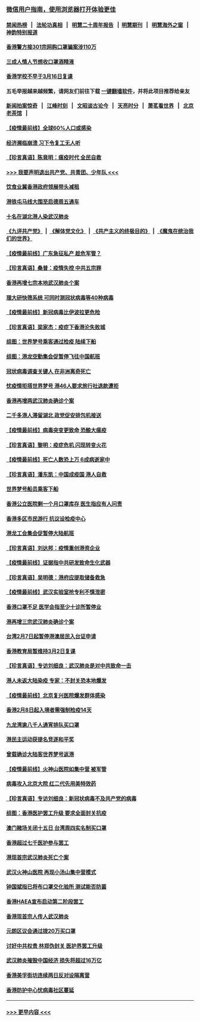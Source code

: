 ### [微信用户指南，使用浏览器打开体验更佳](https://github.com/gfw-breaker/banned-news1/blob/master/indexes/wechat-guide.md?t=0)
#### [禁闻热榜](热点新闻.md?t=0)  &nbsp;&nbsp;|&nbsp;&nbsp; [法轮功真相](https://github.com/gfw-breaker/truth/blob/master/README.md?t=0) &nbsp;&nbsp;|&nbsp;&nbsp; [明慧二十周年报告](https://github.com/gfw-breaker/mh-reports/blob/master/README.md?t=0) &nbsp;&nbsp;|&nbsp;&nbsp;[明慧期刊](https://github.com/gfw-breaker/mh-qikan) &nbsp;&nbsp;|&nbsp;&nbsp; [明慧海外之窗](https://github.com/gfw-breaker/mh-news/blob/master/README.md?t=0) &nbsp;&nbsp;|&nbsp;&nbsp; [神韵特别报道](https://github.com/gfw-breaker/mh-news/blob/master/shenyun.md?t=0)
#### [香港警方接301宗网购口罩骗案涉110万](../pages/nsc415/n11867572.md?t=02141002) 
#### [三成人情人节想收口罩酒精液](../pages/nsc415/n11867523.md?t=02141002) 
#### [香港学校不早于3月16日复课](../pages/nsc415/n11867498.md?t=02141002) 
#### 五毛举报越来越频繁，请网友们前往下载 [一键翻墙软件](https://github.com/gfw-breaker/ssr-accounts)，并将此项目推荐给亲友
#### [新闻拍案惊奇](https://github.com/gfw-breaker/banned-news1/blob/master/pages/link4.md) &nbsp;&nbsp;|&nbsp;&nbsp; [江峰时刻](https://github.com/gfw-breaker/banned-news1/blob/master/pages/link4.md) &nbsp;&nbsp;|&nbsp;&nbsp; [文昭谈古论今](https://github.com/gfw-breaker/banned-news1/blob/master/pages/link4.md) &nbsp;&nbsp;|&nbsp;&nbsp; [天亮时分](https://github.com/gfw-breaker/banned-news1/blob/master/pages/link4.md) &nbsp;&nbsp;|&nbsp;&nbsp; [萧茗看世界](https://github.com/gfw-breaker/banned-news1/blob/master/pages/link4.md) &nbsp;&nbsp;|&nbsp;&nbsp; [北京老茶馆](https://github.com/gfw-breaker/banned-news1/blob/master/pages/link4.md) &nbsp;&nbsp;|&nbsp;&nbsp; 
#### [【疫情最前线】全球60%人口或感染](../pages/nsc415/n11866914.md?t=02141002) 
#### [经济濒临崩溃 习下令复工无人听](../pages/nsc415/n11867269.md?t=02141002) 
#### [【珍言真语】陈竟明：瘟疫时代 全民自救](../pages/nsc415/n11866765.md?t=02141002) 
#### [>>> 我要声明退出共产党、共青团、少年队 <<<](https://github.com/begood0513/goodnews/blob/master/quit/letter.md) 
#### [饮食业冀香港政府领展带头减租](../pages/nsc415/n11864876.md?t=02141002) 
#### [港铁屯马线大围至启德周五通车](../pages/nsc415/n11864842.md?t=02141002) 
#### [十名在湖北港人染武汉肺炎](../pages/nsc415/n11864807.md?t=02141002) 
#### [《九评共产党》](https://github.com/begood0513/9ping.md/blob/master/README.md) &nbsp;|&nbsp; [《解体党文化》](../../../../jtdwh.md/blob/master/README.md)  &nbsp;|&nbsp; [《共产主义的终极目的》](../../../../gczydzjmd.md/blob/master/README.md) &nbsp;|&nbsp; [《魔鬼在统治我们的世界》](../../../../mgztzwmdsj.md/blob/master/README.md) 
#### [【疫情最前线】广东急征私产 趁危军管？](../pages/nsc415/n11864205.md?t=02141002) 
#### [【珍言真语】桑普：疫情失控 中共五宗罪](../pages/nsc415/n11864157.md?t=02141002) 
#### [香港再增七宗本地武汉肺炎个案](../pages/nsc415/n11862405.md?t=02141002) 
#### [理大研快筛系统 可同时测冠状病毒等40种病毒](../pages/nsc415/n11862376.md?t=02141002) 
#### [【疫情最前线】新冠病毒比伊波拉更危险](../pages/nsc415/n11862199.md?t=02141002) 
#### [【珍言真语】梁家杰：疫症下香港沦失败城](../pages/nsc415/n11861588.md?t=02141002) 
#### [组图：世界梦号乘客通过检疫 陆续下船](../pages/nsc415/n11858302.md?t=02141002) 
#### [组图：港龙空勤集会促暂停飞往中国航班](../pages/nsc415/n11858190.md?t=02141002) 
#### [冠状病毒调查关键人 在非洲离奇死亡](../pages/nsc415/n11859798.md?t=02141002) 
#### [忧疫情拒搭世界梦号 港46人要求旅行社退款遭拒](../pages/nsc415/n11859849.md?t=02141002) 
#### [香港再增两武汉肺炎确诊个案](../pages/nsc415/n11859833.md?t=02141002) 
#### [二千多港人滞留湖北 政党促安排包机接送](../pages/nsc415/n11859831.md?t=02141002) 
#### [【疫情最前线】病毒突变更致命 恐酿大瘟疫](../pages/nsc415/n11859604.md?t=02141002) 
#### [【珍言真语】黎明：疫症危机 闪现转变火花](../pages/nsc415/n11859199.md?t=02141002) 
#### [【疫情最前线】死亡人数恐上万 6成病逝家中](../pages/nsc415/n11856687.md?t=02141002) 
#### [【珍言真语】潘东凯：中国成疫国 港人自救](../pages/nsc415/n11856962.md?t=02141002) 
#### [世界梦号船员乘客下船](../pages/nsc415/n11856883.md?t=02141002) 
#### [香港公立医院剩一个月口罩库存 医生指应有人问责](../pages/nsc415/n11856875.md?t=02141002) 
#### [香港多区市民游行 抗议设检疫中心](../pages/nsc415/n11856866.md?t=02141002) 
#### [港龙工会集会促暂停大陆航班](../pages/nsc415/n11856840.md?t=02141002) 
#### [【珍言真语】刘达邦：疫情重创港资企业](../pages/nsc415/n11854274.md?t=02141002) 
#### [【疫情最前线】证据指中共研发致命生化武器](../pages/nsc415/n11853087.md?t=02141002) 
#### [【珍言真语】吴明德：港府应提取储备救急](../pages/nsc415/n11852734.md?t=02141002) 
#### [【疫情最前线】武汉实验室抢专利不慎泄密](../pages/nsc415/n11850310.md?t=02141002) 
#### [香港口罩不足 医学会指至少十诊所暂停业](../pages/nsc415/n11850301.md?t=02141002) 
#### [港再增三宗武汉肺炎确诊个案](../pages/nsc415/n11850328.md?t=02141002) 
#### [台湾2月7日起暂停港澳居民入台证申请](../pages/nsc415/n11850304.md?t=02141002) 
#### [香港教育局暂维持3月2日复课](../pages/nsc415/n11850260.md?t=02141002) 
#### [【珍言真语】专访刘细良：武汉肺炎是对中共致命一击](../pages/nsc415/n11849934.md?t=02141002) 
#### [港人未返大陆染疫 专家：不封关恐本地爆发](../pages/nsc415/n11848021.md?t=02141002) 
#### [【疫情最前线】北京复兴医院爆发群体感染](../pages/nsc415/n11847626.md?t=02141002) 
#### [香港2月8日起入境者需强制检疫14天](../pages/nsc415/n11847658.md?t=02141002) 
#### [九龙湾逾八千人通宵排队买口罩](../pages/nsc415/n11847647.md?t=02141002) 
#### [港民主运动获提名竞逐和平奖](../pages/nsc415/n11847633.md?t=02141002) 
#### [曾载确诊大陆客世界梦号返港](../pages/nsc415/n11847608.md?t=02141002) 
#### [【疫情最前线】火神山医院如集中营 被军管](../pages/nsc415/n11847524.md?t=02141002) 
#### [病毒攻入北京大院 红二代先用美特效药](../pages/nsc415/n11847427.md?t=02141002) 
#### [【珍言真语】专访刘细良：新冠状病毒不及共产党的病毒](../pages/nsc415/n11847164.md?t=02141002) 
#### [组图：香港医护罢工升级 要求全面封关抗疫](../pages/nsc415/n11844107.md?t=02141002) 
#### [澳门赌场关闭十五日 台湾周四实名制买口罩](../pages/nsc415/n11845083.md?t=02141002) 
#### [香港超过七千医护参与罢工](../pages/nsc415/n11845051.md?t=02141002) 
#### [港现首宗武汉肺炎死亡个案](../pages/nsc415/n11844998.md?t=02141002) 
#### [武汉火神山医院 再现小汤山集中营模式](../pages/nsc415/n11844763.md?t=02141002) 
#### [钟国斌指已将布口罩交化验所 测试能否防菌](../pages/nsc415/n11842783.md?t=02141002) 
#### [香港HAEA宣布启动第二阶段罢工](../pages/nsc415/n11842723.md?t=02141002) 
#### [香港现首宗人传人武汉肺炎](../pages/nsc415/n11842766.md?t=02141002) 
#### [元朗区议会通过拨20万买口罩](../pages/nsc415/n11842754.md?t=02141002) 
#### [讨好中共权贵 林郑伪封关 医护界罢工升级](../pages/nsc415/n11842359.md?t=02141002) 
#### [武汉肺炎摧毁中国经济 损失将超过16万亿](../pages/nsc415/n11839723.md?t=02141002) 
#### [香港美孚街坊连续两日反对设隔离营](../pages/nsc415/n11839962.md?t=02141002) 
#### [香港防护中心忧病毒社区蔓延](../pages/nsc415/n11839933.md?t=02141002) 

----
#### [ >>> 更早内容 <<< ](../indexes/nsc415-earlier.md)
